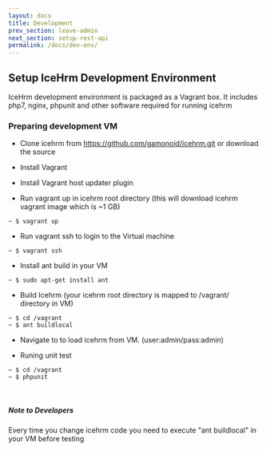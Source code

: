 ```yaml
---
layout: docs
title: Development
prev_section: leave-admin
next_section: setup-rest-api
permalink: /docs/dev-env/
---
```


## Setup IceHrm Development Environment

IceHrm development environment is packaged as a Vagrant box. It includes php7, nginx, phpunit and other
software required for running icehrm

### Preparing development VM

- Clone icehrm from https://github.com/gamonoid/icehrm.git or download the source

- Install Vagrant [](https://www.vagrantup.com/downloads.html)

- Install Vagrant host updater plugin [](https://github.com/cogitatio/vagrant-hostsupdater)


- Run vagrant up in icehrm root directory (this will download icehrm vagrant image which is  ~1 GB)

```
~ $ vagrant up
```

- Run vagrant ssh to login to the Virtual machine

```
~ $ vagrant ssh
```

- Install ant build in your VM

```
~ $ sudo apt-get install ant
```

- Build Icehrm (your icehrm root directory is mapped to /vagrant/ directory in VM)

```
~ $ cd /vagrant
~ $ ant buildlocal
```

- Navigate to [](http://clients.app.dev/dev) to load icehrm from VM. (user:admin/pass:admin)

- Runing unit test

```
~ $ cd /vagrant
~ $ phpunit
```
<br/>
<div class="note info">
  <h5>Note to Developers</h5>
  <p>Every time you change icehrm code you need to execute "ant buildlocal" in your VM before testing</p>
</div>